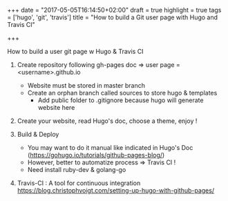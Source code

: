 +++
date = "2017-05-05T16:14:50+02:00"
draft = true
highlight = true
tags = ['hugo', 'git', 'travis']
title = "How to build a Git user page with Hugo and Travis CI"

+++

How to build a user git page w Hugo & Travis CI

1. Create repository following gh-pages doc => user page = \<username\>.github.io
    * Website must be stored in master branch
    * Create an orphan branch called sources to store hugo & templates
        * Add public folder to .gitignore because hugo will generate website here

2. Create your website, read Hugo's doc, choose a theme, enjoy !

3. Build & Deploy
    * You may want to do it manual like indicated in Hugo's Doc (https://gohugo.io/tutorials/github-pages-blog/)
    * However, better to automatize process => Travis CI !
    * Need install ruby-dev & golang-go

4. Travis-CI : A tool for continuous integration https://blog.christophvoigt.com/setting-up-hugo-with-github-pages/
